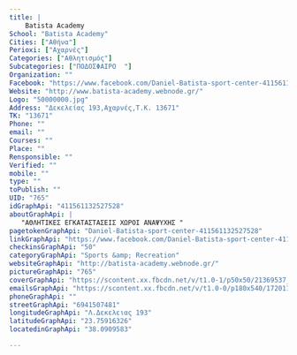 ```yaml
---
title: |
    Batista Academy
School: "Batista Academy"
Cities: ["Αθήνα"]
Perioxi: ["Αχαρνές"]
Categories: ["Αθλητισμός"]
Subcategories: ["ΠΟΔΟΣΦΑΙΡΟ  "]
Organization: ""
Facebook: "https://www.facebook.com/Daniel-Batista-sport-center-411561132527528/"
Website: "http://www.batista-academy.webnode.gr/"
Logo: "50000000.jpg"
Address: "Δεκελείας 193,Αχαρνές,Τ.Κ. 13671"
TK: "13671"
Phone: ""
email: ""
Courses: ""
Place: ""
Rensponsible: ""
Verified: ""
mobile: ""
type: ""
toPublish: ""
UID: "765"
idGraphApi: "411561132527528"
aboutGraphApi: | 
   "ΑΘΛΗΤΙΚΕΣ ΕΓΚΑΤΑΣΤΑΣΕΙΣ ΧΩΡΟΙ ΑΝΑΨΥΧΗΣ "
pagetokenGraphApi: "Daniel-Batista-sport-center-411561132527528"
linkGraphApi: "https://www.facebook.com/Daniel-Batista-sport-center-411561132527528/"
checkinsGraphApi: "50"
categoryGraphApi: "Sports &amp; Recreation"
websiteGraphApi: "http://batista-academy.webnode.gr/"
pictureGraphApi: "765"
coverGraphApi: "https://scontent.xx.fbcdn.net/v/t1.0-1/p50x50/21369537_501573503526290_4870400693259570032_n.jpg?oh=39aee5e7f481d6ec55623f5b0630f6f5&amp;oe=5B3BD781"
emailsGraphApi: "https://scontent.xx.fbcdn.net/v/t1.0-0/p180x540/17201109_411596909190617_109735640120892477_n.jpg?oh=565a834034c70e73003d5ec1230f0eea&amp;oe=5B4D0358"
phoneGraphApi: ""
streetGraphApi: "6941507481"
longitudeGraphApi: "Λ.Δεκελειας 193"
latitudeGraphApi: "23.75916326"
locatedinGraphApi: "38.0909583"

---
```




